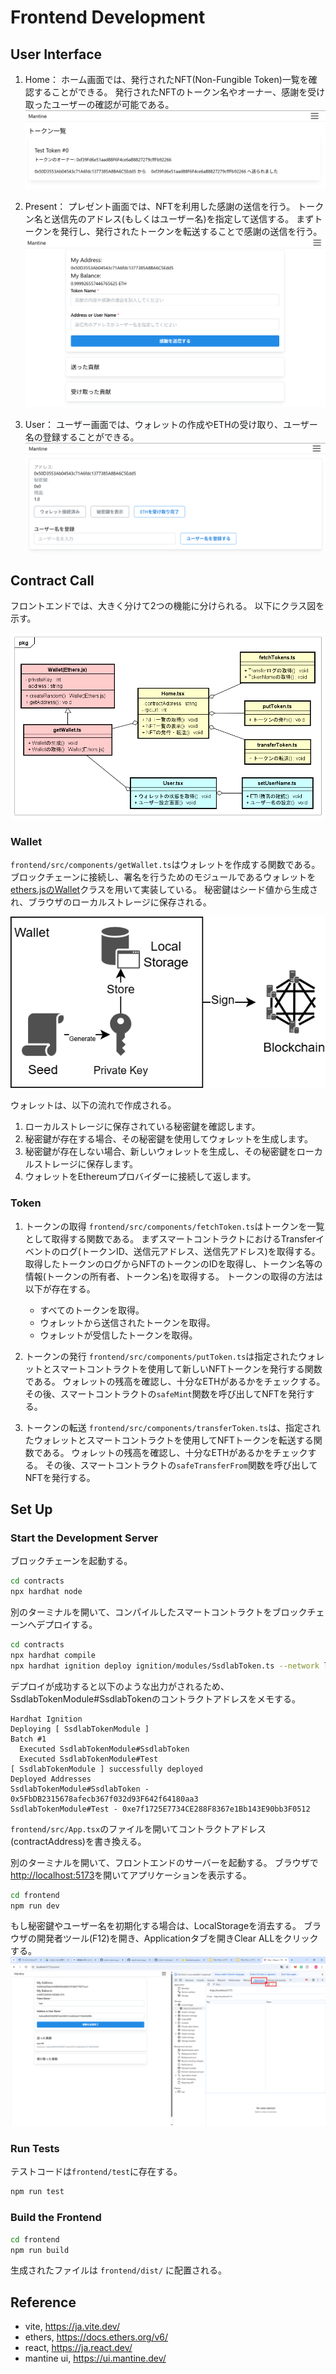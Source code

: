# Frontend Development

## User Interface

1. Home：
     ホーム画面では、発行されたNFT(Non-Fungible Token)一覧を確認することができる。
     発行されたNFTのトークン名やオーナー、感謝を受け取ったユーザーの確認が可能である。
     ![Home UI](../images/home.png)

2. Present：
     プレゼント画面では、NFTを利用した感謝の送信を行う。
     トークン名と送信先のアドレス(もしくはユーザー名)を指定して送信する。
     まずトークンを発行し、発行されたトークンを転送することで感謝の送信を行う。
     ![Present UI](../images/present.png)

3. User：
     ユーザー画面では、ウォレットの作成やETHの受け取り、ユーザー名の登録することができる。
     ![User UI](../images/user.png)


## Contract Call

フロントエンドでは、大きく分けて2つの機能に分けられる。
以下にクラス図を示す。

![Frontend](../images/frontend.png)

### Wallet

`frontend/src/components/getWallet.ts`はウォレットを作成する関数である。
ブロックチェーンに接続し、署名を行うためのモジュールであるウォレットを[ethers.jsのWallet](https://docs.ethers.org/v6/api/wallet/)クラスを用いて実装している。
秘密鍵はシード値から生成され、ブラウザのローカルストレージに保存される。

![Wallet](../images/wallet.png)

ウォレットは、以下の流れで作成される。

1. ローカルストレージに保存されている秘密鍵を確認します。
2. 秘密鍵が存在する場合、その秘密鍵を使用してウォレットを生成します。
3. 秘密鍵が存在しない場合、新しいウォレットを生成し、その秘密鍵をローカルストレージに保存します。
4. ウォレットをEthereumプロバイダーに接続して返します。

### Token

1. トークンの取得
     `frontend/src/components/fetchToken.ts`はトークンを一覧として取得する関数である。
     まずスマートコントラクトにおけるTransferイベントのログ(トークンID、送信元アドレス、送信先アドレス)を取得する。
     取得したトークンのログからNFTのトークンのIDを取得し、トークン名等の情報(トークンの所有者、トークン名)を取得する。
     トークンの取得の方法は以下が存在する。
    - すべてのトークンを取得。
    - ウォレットから送信されたトークンを取得。
    - ウォレットが受信したトークンを取得。

2. トークンの発行
     `frontend/src/components/putToken.ts`は指定されたウォレットとスマートコントラクトを使用して新しいNFTトークンを発行する関数である。
     ウォレットの残高を確認し、十分なETHがあるかをチェックする。
     その後、スマートコントラクトの`safeMint`関数を呼び出してNFTを発行する。

3. トークンの転送
     `frontend/src/components/transferToken.ts`は、指定されたウォレットとスマートコントラクトを使用してNFTトークンを転送する関数である。
     ウォレットの残高を確認し、十分なETHがあるかをチェックする。
     その後、スマートコントラクトの`safeTransferFrom`関数を呼び出してNFTを発行する。

## Set Up

### Start the Development Server

ブロックチェーンを起動する。
```bash
cd contracts
npx hardhat node
```

別のターミナルを開いて、コンパイルしたスマートコントラクトをブロックチェーンへデプロイする。
```bash
cd contracts
npx hardhat compile
npx hardhat ignition deploy ignition/modules/SsdlabToken.ts --network localhost
```

デプロイが成功すると以下のような出力がされるため、SsdlabTokenModule#SsdlabTokenのコントラクトアドレスをメモする。
```
Hardhat Ignition
Deploying [ SsdlabTokenModule ]
Batch #1
  Executed SsdlabTokenModule#SsdlabToken
  Executed SsdlabTokenModule#Test
[ SsdlabTokenModule ] successfully deployed
Deployed Addresses
SsdlabTokenModule#SsdlabToken - 0x5FbDB2315678afecb367f032d93F642f64180aa3
SsdlabTokenModule#Test - 0xe7f1725E7734CE288F8367e1Bb143E90bb3F0512
```
`frontend/src/App.tsx`のファイルを開いてコントラクトアドレス(contractAddress)を書き換える。

別のターミナルを開いて、フロントエンドのサーバーを起動する。
ブラウザで[http://localhost:5173](http://localhost:5173)を開いてアプリケーションを表示する。
```bash
cd frontend
npm run dev
```

もし秘密鍵やユーザー名を初期化する場合は、LocalStorageを消去する。
ブラウザの開発者ツール(F12)を開き、Applicationタブを開きClear ALLをクリックする。
![Clear Secret Key](../images/clear.png)

### Run Tests

テストコードは`frontend/test`に存在する。

```bash
npm run test
```

### Build the Frontend

```bash
cd frontend
npm run build
```

生成されたファイルは `frontend/dist/` に配置される。

## Reference
- vite, https://ja.vite.dev/
- ethers, https://docs.ethers.org/v6/
- react, https://ja.react.dev/
- mantine ui, https://ui.mantine.dev/
